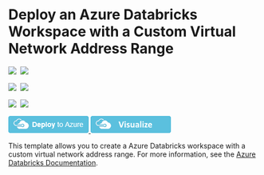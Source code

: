 # Deploy an Azure Databricks Workspace with a Custom Virtual Network Address Range

<IMG SRC="https://azurequickstartsservice.blob.core.windows.net/badges/101-databricks-workspace-with-custom-vnet-address/PublicLastTestDate.svg" />&nbsp;
<IMG SRC="https://azurequickstartsservice.blob.core.windows.net/badges/101-databricks-workspace-with-custom-vnet-address/PublicDeployment.svg" />&nbsp;

<IMG SRC="https://azurequickstartsservice.blob.core.windows.net/badges/101-databricks-workspace-with-custom-vnet-address/FairfaxLastTestDate.svg" />&nbsp;
<IMG SRC="https://azurequickstartsservice.blob.core.windows.net/badges/101-databricks-workspace-with-custom-vnet-address/FairfaxDeployment.svg" />&nbsp;

<IMG SRC="https://azurequickstartsservice.blob.core.windows.net/badges/101-databricks-workspace-with-custom-vnet-address/BestPracticeResult.svg" />&nbsp;
<IMG SRC="https://azurequickstartsservice.blob.core.windows.net/badges/101-databricks-workspace-with-custom-vnet-address/CredScanResult.svg" />&nbsp;

<a href="https://portal.azure.com/#create/Microsoft.Template/uri/https%3A%2F%2Fraw.githubusercontent.com%2FAzure%2Fazure-quickstart-templates%2Fmaster%2F101-databricks-workspace-with-custom-vnet-address%2Fazuredeploy.json" target="_blank">
    <img src="https://raw.githubusercontent.com/Azure/azure-quickstart-templates/master/1-CONTRIBUTION-GUIDE/images/deploytoazure.png"/>
</a>
<a href="http://armviz.io/#/?load=https%3A%2F%2Fraw.githubusercontent.com%2FAzure%2Fazure-quickstart-templates%2Fmaster%2F101-databricks-workspace-with-custom-vnet-address%2Fazuredeploy.json" target="_blank">
    <img src="https://raw.githubusercontent.com/Azure/azure-quickstart-templates/master/1-CONTRIBUTION-GUIDE/images/visualizebutton.png"/>
</a>

This template allows you to create a Azure Databricks workspace with a custom virtual network address range.
For more information, see the <a href="https://docs.microsoft.com/en-us/azure/azure-databricks/">Azure Databricks Documentation</a>.

